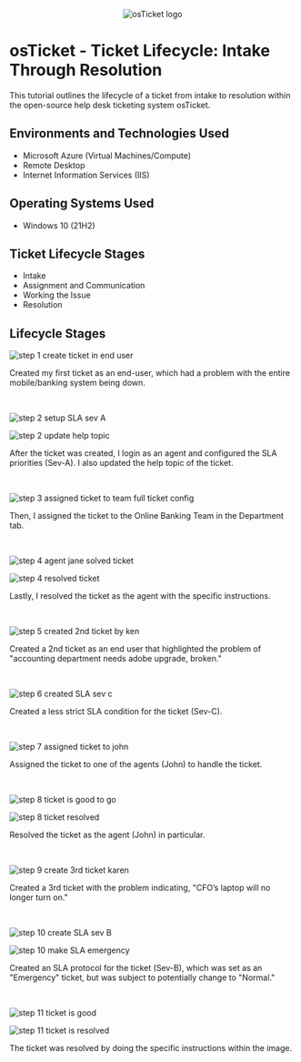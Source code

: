 
<p align="center">
<img src="https://i.imgur.com/Clzj7Xs.png" alt="osTicket logo"/>
</p>

<h1>osTicket - Ticket Lifecycle: Intake Through Resolution</h1>
This tutorial outlines the lifecycle of a ticket from intake to resolution within the open-source help desk ticketing system osTicket.<br />



<h2>Environments and Technologies Used</h2>

- Microsoft Azure (Virtual Machines/Compute)
- Remote Desktop
- Internet Information Services (IIS)

<h2>Operating Systems Used </h2>

- Windows 10</b> (21H2)

<h2>Ticket Lifecycle Stages</h2>

- Intake
- Assignment and Communication
- Working the Issue
- Resolution

<h2>Lifecycle Stages</h2>

<p>

![step 1 create ticket in end user](https://github.com/user-attachments/assets/a8402aef-df72-4332-938c-8ca8f36f8285)

</p>
<p>
Created my first ticket as an end-user, which had a problem with the entire mobile/banking system being down.
</p>
<br />

<p>
  
![step 2 setup SLA sev A ](https://github.com/user-attachments/assets/2a33ae55-7301-4352-b13c-0aa091761788)

![step 2 update help topic](https://github.com/user-attachments/assets/d0eb9d33-b8ec-4353-89f3-ffb97f24b002)


</p>
<p>
After the ticket was created, I login as an agent and configured the SLA priorities (Sev-A). I also updated the help topic of the ticket.
</p>
<br />

<p>
  
![step 3 assigned ticket to team full ticket config](https://github.com/user-attachments/assets/2b4df9af-e24b-452b-9869-a61123bff008)

</p>
<p>
Then, I assigned the ticket to the Online Banking Team in the Department tab.
</p>
<br />

<p>
  
![step 4 agent jane solved ticket](https://github.com/user-attachments/assets/454d5f98-fe54-4463-9c09-a86cbf70e5d9)

![step 4 resolved ticket](https://github.com/user-attachments/assets/2f78edb8-773f-4cdc-a763-ffb1a51eec65)

</p>
<p>
Lastly, I resolved the ticket as the agent with the specific instructions.
</p>
<br />

<p>
  
![step 5 created 2nd ticket by ken](https://github.com/user-attachments/assets/ce76280d-37e6-4739-9b44-c9bee0e0ae56)

</p>
<p>
Created a 2nd ticket as an end user that highlighted the problem of "accounting department needs adobe upgrade, broken."
</p>
<br />

<p>
  
![step 6 created SLA sev c](https://github.com/user-attachments/assets/8f1effb6-6791-450f-8afb-cf6462d7b27f)

</p>
<p>
Created a less strict SLA condition for the ticket (Sev-C).
</p>
<br />

<p>
  
![step 7 assigned ticket to john](https://github.com/user-attachments/assets/77794587-692d-4c25-aa36-faa5f78d588b)

</p>
<p>
Assigned the ticket to one of the agents (John) to handle the ticket.
</p>
<br />

<p>
  
![step 8 ticket is good to go](https://github.com/user-attachments/assets/2732c42a-adfd-4d34-b88c-899a00d3cbee)

![step 8 ticket resolved](https://github.com/user-attachments/assets/a63fcb9c-0c0f-4353-8638-f7b214210a62)

</p>
<p>
Resolved the ticket as the agent (John) in particular.
</p>
<br />

<p>
  
![step 9 create 3rd ticket karen](https://github.com/user-attachments/assets/2ab2d9af-26bb-4ca2-b0fa-71a81d7482e7)

</p>
<p>
Created a 3rd ticket with the problem indicating, "CFO’s laptop will no longer turn on."
</p>
<br />

<p>
  
![step 10 create SLA sev B](https://github.com/user-attachments/assets/83d0baff-f56f-4666-b4b9-85891e817da6)

![step 10 make SLA emergency](https://github.com/user-attachments/assets/8b4a211d-ef2f-4425-a2ef-fc4a44683819)

</p>
<p>
Created an SLA protocol for the ticket (Sev-B), which was set as an "Emergency" ticket, but was subject to potentially change to "Normal."
</p>
<br />

<p>
  
![step 11 ticket is good](https://github.com/user-attachments/assets/83e0d6b2-6a47-442a-828f-a17e6bc08f01)

![step 11 ticket is resolved](https://github.com/user-attachments/assets/43d51f03-ea16-459b-b74f-74428b9654ee)

</p>
<p>
The ticket was resolved by doing the specific instructions within the image.
</p>
<br />
